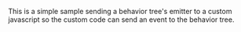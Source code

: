 This is a simple sample sending a behavior tree's emitter to a custom javascript so the custom code can send an event to the behavior tree.
